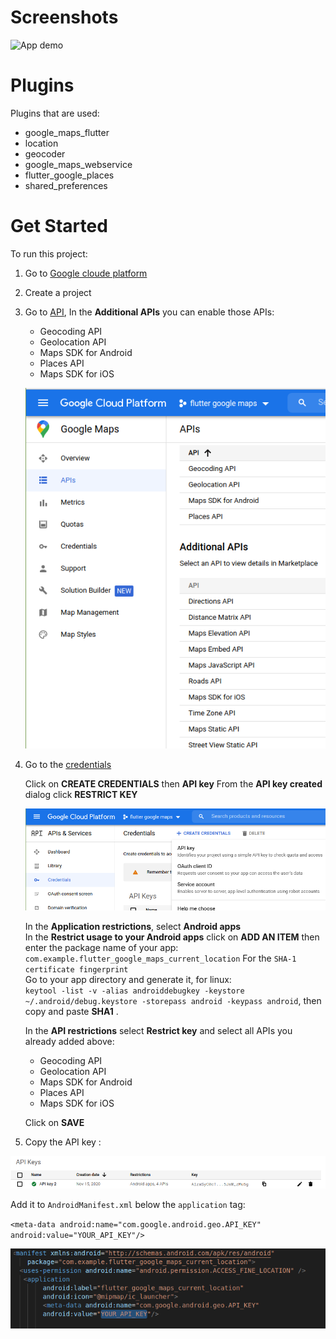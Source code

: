 # Screenshots
![App demo](/screenshots/demo.gif)

# Plugins
Plugins that are used:
  - google_maps_flutter
  - location
  - geocoder
  - google_maps_webservice
  - flutter_google_places
  - shared_preferences    

# Get Started

To run this project:
1. Go to [Google cloude platform](https://console.cloud.google.com/)
2. Create a project
3. Go to [API](https://console.cloud.google.com/google/maps-apis/api-list), 
   In the **Additional APIs** you can enable those APIs:
   - Geocoding API
   - Geolocation API
   - Maps SDK for Android
   - Places API 
   - Maps SDK for iOS

   ![Enable APIs](/screenshots/enable_apis.png)

4. Go to the [credentials](https://console.cloud.google.com/apis/credentials)
   
   Click on **CREATE CREDENTIALS** then **API key**
   From the **API key created** dialog click **RESTRICT KEY**


   ![credentials](/screenshots/credentials.png)  


   In the **Application restrictions**, select **Android apps**  
   In the **Restrict usage to your Android apps** click on **ADD AN ITEM** then 
   enter the package name of your app: `com.example.flutter_google_maps_current_location`
   For the `SHA-1 certificate fingerprint`   
   Go to your app directory and generate it, for linux:  
    `keytool -list -v -alias androiddebugkey -keystore ~/.android/debug.keystore -storepass android -keypass android`, then copy and paste **SHA1** .  

   In the **API restrictions** select **Restrict key**  and select all APIs you already added above:  
     - Geocoding API
     - Geolocation API
     - Maps SDK for Android
     - Places API 
     - Maps SDK for iOS


   Click on **SAVE**  



5. Copy the API key :

 ![api key](/screenshots/api_key.png)

 Add it to `AndroidManifest.xml` below the `application` tag:

 `<meta-data android:name="com.google.android.geo.API_KEY"
        android:value="YOUR_API_KEY"/>`   

 ![api key AndroidManifest](/screenshots/api_key_manifest.png)
